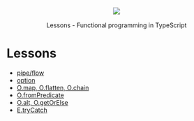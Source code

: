 
<h3 align="center">
  <a href="https://gcanti.github.io/fp-ts/">
    <img src="https://gcanti.github.io/fp-ts/fp-ts-logo.png">
  </a>
</h3>

<p align="center">
  Lessons - Functional programming in TypeScript
</p>

# Lessons

- [pipe/flow](./src/pipe-and-flow.ts)
- [option](./src/option.ts)
- [O.map, O.flatten, O.chain](./src/essential-operations.ts)
- [O.fromPredicate](./src/from-predicate.ts)
- [O.alt, O.getOrElse](./src/option-error-handling.ts)
- [E.tryCatch](./src/try-catch.ts)
